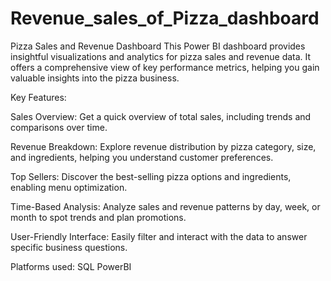# Revenue_sales_of_Pizza_dashboard
Pizza Sales and Revenue Dashboard
This Power BI dashboard provides insightful visualizations and analytics for pizza sales and revenue data. It offers a comprehensive view of key performance metrics, helping you gain valuable insights into the pizza business.

Key Features:

Sales Overview: Get a quick overview of total sales, including trends and comparisons over time.

Revenue Breakdown: Explore revenue distribution by pizza category, size, and ingredients, helping you understand customer preferences.

Top Sellers: Discover the best-selling pizza options and ingredients, enabling menu optimization.

Time-Based Analysis: Analyze sales and revenue patterns by day, week, or month to spot trends and plan promotions.

User-Friendly Interface: Easily filter and interact with the data to answer specific business questions.

Platforms used:
SQL
PowerBI

